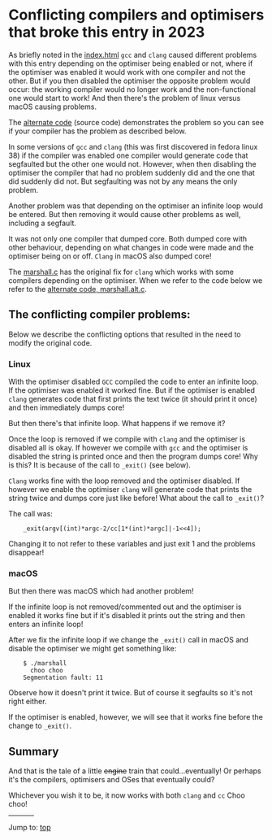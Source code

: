 # Conflicting compilers and optimisers that broke this entry in 2023

As briefly noted in the [index.html](index.html) `gcc` and `clang` caused different
problems with this entry depending on the optimiser being enabled or not, where
if the optimiser was enabled it would work with one compiler and not the other.
But if you then disabled the optimiser the opposite problem would occur: the
working compiler would no longer work and the non-functional one would start to
work! And then there's the problem of linux versus macOS causing problems.

The [alternate code](%%REPO_URL%%/1986/marshall/marshall.alt.c) (source code) demonstrates the problem so
you can see if your compiler has the problem as described below.

In some versions of `gcc` and `clang` (this was first discovered in fedora linux 38)
if the compiler was enabled one compiler would generate code that segfaulted but
the other one would not. However, when then disabling the optimiser the compiler
that had no problem suddenly did and the one that did suddenly did not. But
segfaulting was not by any means the only problem.

Another problem was that depending on the optimiser an infinite loop would be
entered. But then removing it would cause other problems as well, including a
segfault.

It was not only one compiler that dumped core. Both dumped core with other
behaviour, depending on what changes in code were made and the optimiser being
on or off. `Clang` in macOS also dumped core!

The [marshall.c](%%REPO_URL%%/1986/marshall/marshall.c) has the original fix
for `clang` which works with some compilers depending on the optimiser. When we
refer to the code below we refer to the [alternate code,
marshall.alt.c](%%REPO_URL%%/1986/marshall/marshall.alt.c).

## The conflicting compiler problems:

Below we describe the conflicting options that resulted in the need to modify
the original code.

### Linux

With the optimiser disabled `GCC` compiled the code to enter an infinite loop.
If the optimiser was enabled it worked fine. But if the optimiser is enabled
`clang` generates code that first prints the text twice (it should print it once) and
then immediately dumps core!

But then there's that infinite loop. What happens if we remove it?

Once the loop is removed if we compile with `clang` and the optimiser is disabled
all is okay. If however we compile with `gcc` and the optimiser is disabled the
string is printed once and then the program dumps core! Why is this? It is
because of the call to `_exit()` (see below).

`Clang` works fine with the loop removed and the optimiser disabled. If however we
enable the optimiser `clang` will generate code that prints the string twice and
dumps core just like before!  What about the call to `_exit()`?

The call was:


``` <!---c-->
    _exit(argv[(int)*argc-2/cc[1*(int)*argc]|-1<<4]);
```

Changing it to not refer to these variables and just exit 1 and the problems
disappear!

### macOS

But then there was macOS which had another problem!

If the infinite loop is not removed/commented out and the optimiser is enabled
it works fine but if it's disabled it prints out the string and then enters an
infinite loop!

After we fix the infinite loop if we change the `_exit()` call in macOS and
disable the optimiser we might get something like:

``` <!---sh-->
    $ ./marshall
	  choo choo
    Segmentation fault: 11
```

Observe how it doesn't print it twice. But of course it segfaults so it's not
right either.

If the optimiser is enabled, however, we will see that it works fine before the
change to `_exit()`.

## Summary

And that is the tale of a little <del>engine</del> train that
could...eventually! Or perhaps it's the compilers, optimisers and OSes that
eventually could?

Whichever you wish it to be, it now works with both `clang` and `cc` Choo choo!


<hr style="width:10%;text-align:left;margin-left:0">

Jump to: [top](#)


<!--

    Copyright © 1984-2024 by Landon Curt Noll. All Rights Reserved.

    You are free to share and adapt this file under the terms of this license:

	Creative Commons Attribution-ShareAlike 4.0 International (CC BY-SA 4.0)

    For more information, see:

	https://creativecommons.org/licenses/by-sa/4.0/

-->
